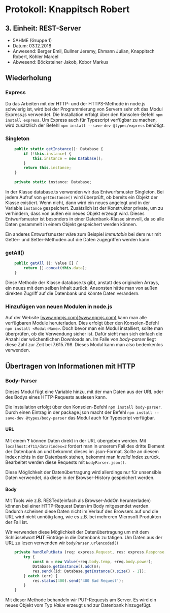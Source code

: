 # Protokoll: Knappitsch Robert
## 3. Einheit: REST-Server

* 5AHME (Gruppe 1)
* Datum: 03.12.2018
* Anwesend: Berger Emil, Bullner Jeremy, Ehmann Julian, Knappitsch Robert, Köhler Marcel
* Abwesend: Böcksteiner Jakob, Kobor Markus

## Wiederholung

### Express
Da das Arbeiten mit der HTTP- und der HTTPS-Methode in node.js schwierig ist, wird bei der Programmierung von Servern sehr oft das Modul Express.js verwendet. Die Installation erfolgt über den Konsolen-Befehl ```npm install express```. Um Express auch für Typescript verfügbar zu machen, wird zusätzlich der Befehl ```npm install --save-dev @types/express``` benötigt.

### Singleton
```Typescript
    public static getInstance(): Database {
        if (!this.instance) {
            this.instance = new Database();
        }
        return this.instance;
    }
    
    private static instance: Database;
```
In der Klasse database.ts verwenden wir das Entwurfsmuster Singleton. Bei jedem Aufruf von ```getInstance()``` wird überprüft, ob bereits ein Objekt der Klasse existiert. Wenn nicht, dann wird ein neues angelegt und in der Variable ```instance``` gespeichert. Zusätzlich ist der Konstruktor private, um zu verhindern, dass von außen ein neues Objekt erzeugt wird. Dieses Entwurfsmuster ist besonders in einer Datenbank-Klasse sinnvoll, da so alle Daten gesammelt in einem Objekt gespeichert werden können.

Ein anderes Entwurfsmuster wäre zum Beispiel *immutable* bei dem nur mit Getter- und Setter-Methoden auf die Daten zugegriffen werden kann.

### getAll()
```Typescript
    public getAll (): Value [] {
        return [].concat(this.data);
    }
```
Diese Methode der Klasse database.ts gibt, anstatt des originalen Arrays, ein neues mit dem selben Inhalt zurück. Ansonsten hätte man von außen direkten Zugriff auf die Datenbank und könnte Daten verändern.

### Hinzufügen von neuen Modulen in node.js
Auf der Website [www.npmjs.com](www.npmjs.com) kann man alle verfügbaren Module heruterladen. Dies erfolgt über den Konsolen-Befehl ```npm install <Modul-Name>```. Doch bevor man ein Modul installiert, sollte man überprüfen, ob die Verwendung sicher ist. Dafür sieht man sich einfach die Anzahl der wöchentlichen Downloads an. Im Falle von *body-parser* liegt diese Zahl zur Zeit bei 7.615.798. Dieses Modul kann man also bedenkenlos verwenden.

## Übertragen von Informationen mit HTTP

### Body-Parser
Dieses Modul fügt eine Variable hinzu, mit der man Daten aus der URL oder des Bodys eines HTTP-Requests auslesen kann.

Die Installation erfolgt über den Konsolen-Befehl ```npm install body-parser```. Durch einen Eintrag in der package.json macht der Befehl ```npm install --save-dev @types/body-parser``` das Modul auch für Typescript verfügbar.

#### URL
Mit einem **?** können Daten direkt in der URL übergeben werden. Mit ```localhost:4711/data?index=2``` fordert man in unserem Fall des dritte Element der Datenbank an und bekommt dieses im .json-Format. Sollte an diesem Index nichts in der Datenbank stehen, bekommt man *Invalid Index* zurück. Bearbeitet werden diese Requests mit ```bodyParser.json()```. 

Diese Möglichkeit der Datenübertragung wird allerdings nur für unsensible Daten verwendet, da diese in der Browser-History gespeichert werden.

#### Body
Mit Tools wie z.B. RESTed(einfach als Browser-AddOn herunterladen) können bei einer HTTP-Request Daten im Body mitgesendet werden. Dadurch scheinen diese Daten nicht im Verlauf des Browsers auf und die URL wird nicht unnötig lang, wie es z.B. bei mehreren Microsoft Produkten der Fall ist.

Wir verwenden diese Möglichkeit der Datenübertragung um mit dem Schlüsselwort **PUT** Einträge in die Datenbank zu tätigen. Um Daten aus der URL zu lesen verwenden wir ```bodyParser.urlencoded()```

```Typescript
    private handlePutData (req: express.Request, res: express.Response, next: express.NextFunction) {
        try {
            const m = new Value(+req.body.temp, +req.body.power);
            Database.getInstance().add(m);
            res.send({id: Database.getInstance().size() - 1});
        } catch (err) {
            res.status(400).send('400 Bad Request');
        }
    }
```
Mit dieser Methode behandeln wir PUT-Requests am Server. Es wird ein neues Objekt vom Typ *Value* erzeugt und zur Datenbank hinzugefügt.


